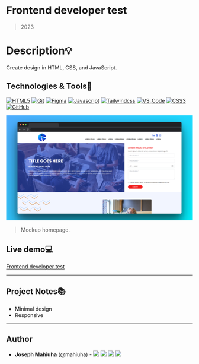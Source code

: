 # Frontend developer test

> 2023

# Description:bulb:

Create design in HTML, CSS, and JavaScript.

## Technologies & Tools:wrench:

[![HTML5](https://img.shields.io/badge/≡-HTML5-E34F26?&style=flat-square&logo=html5&labelColor=282828)](https://developer.mozilla.org/en-US/)
[![Git](https://img.shields.io/badge/≡-Git-F05032?logo=git&style=flat-square&labelColor=282828)](https://git-scm.com/)
[![Figma](https://img.shields.io/badge/≡-Figma-F24E1E?logo=Figma&style=flat-square&labelColor=282828)](https://www.figma.com/)
[![Javascript](https://img.shields.io/badge/≡-Javascript-F7DF1E?logo=javascript&style=flat-square&labelColor=282828)](https://git-scm.com/)
[![Tailwindcss](https://img.shields.io/badge/≡-Tailwindcss-06B6D4?&style=flat-square&logo=tailwindcss&labelColor=282828)](https://tailwindcss.com/)
[![VS_Code](https://img.shields.io/badge/≡-VS_Code-007ACC?logo=visual-studio-code&style=flat-square&logoColor=007ACC&labelColor=282828)](https://code.visualstudio.com/)
[![CSS3](https://img.shields.io/badge/≡-CSS3-1572B6?logo=CSS3&style=flat-square&logoColor=1572B6&labelColor=282828)](https://developer.mozilla.org/en-US/)
[![GitHub](https://img.shields.io/badge/≡-GitHub-181717?logo=GitHub&style=flat-square&labelColor=282828)](https://github.com/)

![Homepage](images/website-mockup.png)

> Mockup homepage.

## Live demo:computer:

[Frontend developer test](https://Mahiuha.github.io/frontend-developer-test/)

---

## Project Notes:books:

- Minimal design
- Responsive

---

## Author

- **Joseph Mahiuha** (@mahiuha) - [<img src="https://img.shields.io/badge/Portfolio-20d6fe.svg?&style=plastic"/>](https://mahiuha.com/)
  [<img src="https://img.shields.io/badge/Twitter-1DA1F2.svg?&style=plastic&logo=twitter&logoColor=white"/>](https://twitter.com/Joseph_Mahiuha)
  [<img src="https://img.shields.io/badge/Linkedin-0A66C2.svg?&style=plastic&logo=linkedin&logoColor=white"/>](https://www.linkedin.com/in/joseph-mahiuha-498a52162)
  [<img src="https://img.shields.io/badge/GitHub-181717.svg?&style=plastic&logo=github&logoColor=white"/>](https://github.com/Mahiuha)